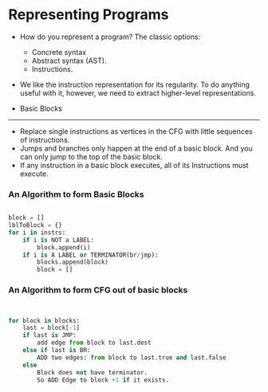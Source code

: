 # Representing Programs

- How do you represent a program? The classic options:
    - Concrete syntax
    - Abstract syntax (AST).
    - Instructions.

- We like the instruction representation for its regularity.
  To do anything useful with it, however, we need to extract higher-level representations.


- Basic Blocks
--------------

  - Replace single instructions as vertices in the CFG with little sequences
    of instructions.
  - Jumps and branches only happen at the end of a basic block.
    And you can only jump to the top of the basic block.
  - If any instruction in a basic block executes, all of its Instructions
    must execute.


### An Algorithm to form Basic Blocks 

```python

block = []
lblToBlock = {}
for i in instrs:
    if i is NOT a LABEL:
        block.append(i)
    if i is A LABEL or TERMINATOR(br/jmp):
        blocks.append(block)
        block = []

```

### An Algorithm to form CFG out of basic blocks


```python


for block in blocks:
    last = block[-1]
    if last is JMP:
        add edge from block to last.dest
    else if last is BR:
        ADD two edges: from block to last.true and last.false
    else
        Block does not have terminator.
        So ADD Edge to block +1 if it exists.


````




